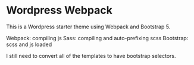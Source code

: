 # Wordpress Webpack 

This is a Wordpress starter theme using Webpack and Bootstrap 5.

Webpack: compiling js
Sass: compiling and auto-prefixing scss
Bootstrap: scss and js loaded

I still need to convert all of the templates to have bootstrap selectors.
